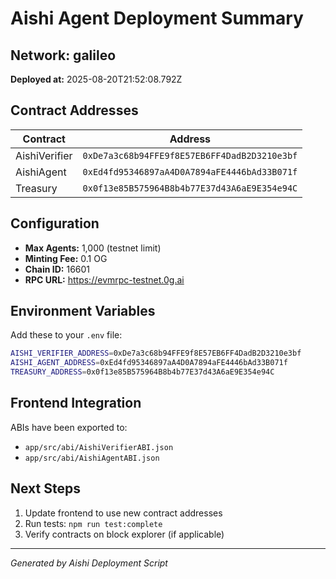 # Aishi Agent Deployment Summary

## Network: galileo
**Deployed at:** 2025-08-20T21:52:08.792Z

## Contract Addresses

| Contract | Address |
|----------|---------|
| AishiVerifier | `0xDe7a3c68b94FFE9f8E57EB6FF4DadB2D3210e3bf` |
| AishiAgent | `0xEd4fd95346897aA4D0A7894aFE4446bAd33B071f` |
| Treasury | `0x0f13e85B575964B8b4b77E37d43A6aE9E354e94C` |

## Configuration

- **Max Agents:** 1,000 (testnet limit)
- **Minting Fee:** 0.1 OG
- **Chain ID:** 16601
- **RPC URL:** https://evmrpc-testnet.0g.ai

## Environment Variables

Add these to your `.env` file:

```bash
AISHI_VERIFIER_ADDRESS=0xDe7a3c68b94FFE9f8E57EB6FF4DadB2D3210e3bf
AISHI_AGENT_ADDRESS=0xEd4fd95346897aA4D0A7894aFE4446bAd33B071f
TREASURY_ADDRESS=0x0f13e85B575964B8b4b77E37d43A6aE9E354e94C
```

## Frontend Integration

ABIs have been exported to:
- `app/src/abi/AishiVerifierABI.json`
- `app/src/abi/AishiAgentABI.json`

## Next Steps

1. Update frontend to use new contract addresses
2. Run tests: `npm run test:complete`
3. Verify contracts on block explorer (if applicable)

---
*Generated by Aishi Deployment Script*
